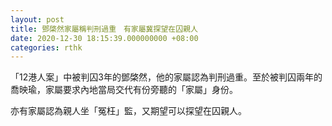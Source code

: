 ```yaml
---
layout: post
title: 鄧棨然家屬稱判刑過重　有家屬冀探望在囚親人
date: 2020-12-30 18:15:39.000000000 +08:00
categories: rthk
---
```


「12港人案」中被判囚3年的鄧棨然，他的家屬認為判刑過重。至於被判囚兩年的喬映瑜，家屬要求內地當局交代有份旁聽的「家屬」身份。

亦有家屬認為親人坐「冤枉」監，又期望可以探望在囚親人。
